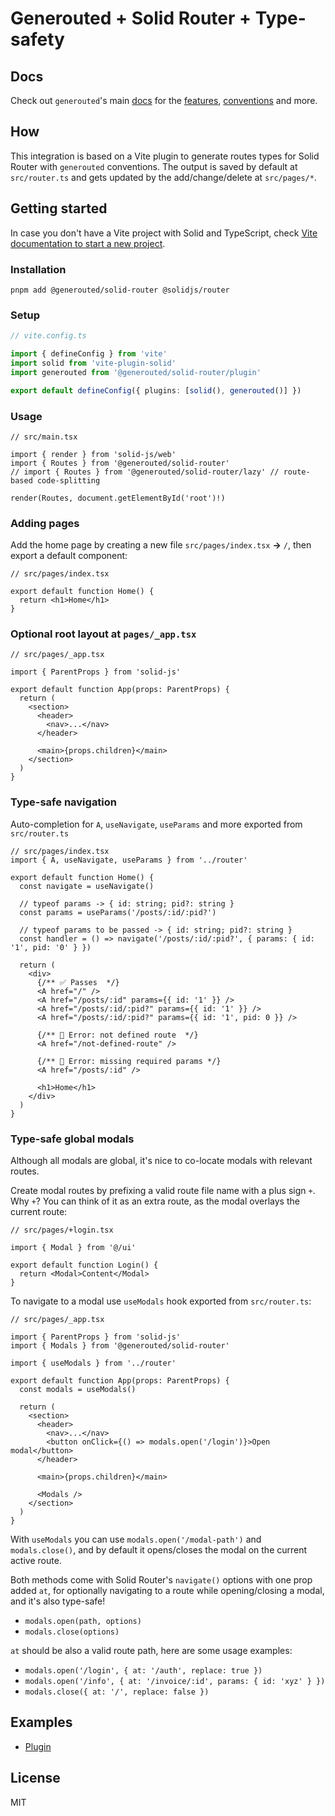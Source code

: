 # Generouted + Solid Router + Type-safety

## Docs

Check out `generouted`'s main [docs](/) for the [features](/#features), [conventions](/#conventions) and more.

## How

This integration is based on a Vite plugin to generate routes types for Solid Router with `generouted` conventions. The output is saved by default at `src/router.ts` and gets updated by the add/change/delete at `src/pages/*`.

## Getting started

In case you don't have a Vite project with Solid and TypeScript, check [Vite documentation to start a new project](https://vitejs.dev/guide/#scaffolding-your-first-vite-project).

### Installation

```shell
pnpm add @generouted/solid-router @solidjs/router
```

### Setup

```ts
// vite.config.ts

import { defineConfig } from 'vite'
import solid from 'vite-plugin-solid'
import generouted from '@generouted/solid-router/plugin'

export default defineConfig({ plugins: [solid(), generouted()] })
```

### Usage

```tsx
// src/main.tsx

import { render } from 'solid-js/web'
import { Routes } from '@generouted/solid-router'
// import { Routes } from '@generouted/solid-router/lazy' // route-based code-splitting

render(Routes, document.getElementById('root')!)
```

### Adding pages

Add the home page by creating a new file `src/pages/index.tsx` **→** `/`, then export a default component:

```tsx
// src/pages/index.tsx

export default function Home() {
  return <h1>Home</h1>
}
```

### Optional root layout at `pages/_app.tsx`

```tsx
// src/pages/_app.tsx

import { ParentProps } from 'solid-js'

export default function App(props: ParentProps) {
  return (
    <section>
      <header>
        <nav>...</nav>
      </header>

      <main>{props.children}</main>
    </section>
  )
}
```

### Type-safe navigation

Auto-completion for `A`, `useNavigate`, `useParams` and more exported from `src/router.ts`

```tsx
// src/pages/index.tsx
import { A, useNavigate, useParams } from '../router'

export default function Home() {
  const navigate = useNavigate()

  // typeof params -> { id: string; pid?: string }
  const params = useParams('/posts/:id/:pid?')

  // typeof params to be passed -> { id: string; pid?: string }
  const handler = () => navigate('/posts/:id/:pid?', { params: { id: '1', pid: '0' } })

  return (
    <div>
      {/** ✅ Passes  */}
      <A href="/" />
      <A href="/posts/:id" params={{ id: '1' }} />
      <A href="/posts/:id/:pid?" params={{ id: '1' }} />
      <A href="/posts/:id/:pid?" params={{ id: '1', pid: 0 }} />

      {/** 🔴 Error: not defined route  */}
      <A href="/not-defined-route" />

      {/** 🔴 Error: missing required params */}
      <A href="/posts/:id" />

      <h1>Home</h1>
    </div>
  )
}
```

### Type-safe global modals

Although all modals are global, it's nice to co-locate modals with relevant routes.

Create modal routes by prefixing a valid route file name with a plus sign `+`. Why `+`? You can think of it as an extra route, as the modal overlays the current route:

```tsx
// src/pages/+login.tsx

import { Modal } from '@/ui'

export default function Login() {
  return <Modal>Content</Modal>
}
```

To navigate to a modal use `useModals` hook exported from `src/router.ts`:

```tsx
// src/pages/_app.tsx

import { ParentProps } from 'solid-js'
import { Modals } from '@generouted/solid-router'

import { useModals } from '../router'

export default function App(props: ParentProps) {
  const modals = useModals()

  return (
    <section>
      <header>
        <nav>...</nav>
        <button onClick={() => modals.open('/login')}>Open modal</button>
      </header>

      <main>{props.children}</main>

      <Modals />
    </section>
  )
}
```

With `useModals` you can use `modals.open('/modal-path')` and `modals.close()`, and by default it opens/closes the modal on the current active route.

Both methods come with Solid Router's `navigate()` options with one prop added `at`, for optionally navigating to a route while opening/closing a modal, and it's also type-safe!

- `modals.open(path, options)`
- `modals.close(options)`

`at` should be also a valid route path, here are some usage examples:

- `modals.open('/login', { at: '/auth', replace: true })`
- `modals.open('/info', { at: '/invoice/:id', params: { id: 'xyz' } })`
- `modals.close({ at: '/', replace: false })`

## Examples

- [Plugin](/examples/solid-router)

## License

MIT
